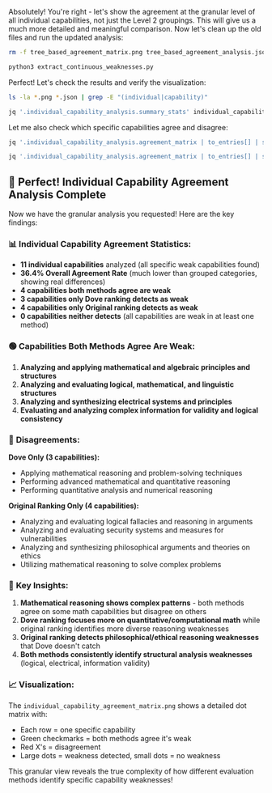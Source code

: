 Absolutely! You're right - let's show the agreement at the granular level of all individual capabilities, not just the Level 2 groupings. This will give us a much more detailed and meaningful comparison.
Now let's clean up the old files and run the updated analysis:
```bash
rm -f tree_based_agreement_matrix.png tree_based_agreement_analysis.json
```
```bash
python3 extract_continuous_weaknesses.py
```
Perfect! Let's check the results and verify the visualization:
```bash
ls -la *.png *.json | grep -E "(individual|capability)"
```
```bash
jq '.individual_capability_analysis.summary_stats' individual_capability_agreement_analysis.json
```
Let me also check which specific capabilities agree and disagree:
```bash
jq '.individual_capability_analysis.agreement_matrix | to_entries[] | select(.value.both_detect == true) | .key' individual_capability_agreement_analysis.json
```
```bash
jq '.individual_capability_analysis.agreement_matrix | to_entries[] | select(.value.agreement == false) | {capability: .key, dove: .value.dove_detects, ranking: .value.ranking_detects}' individual_capability_agreement_analysis.json
```
## 🎯 **Perfect! Individual Capability Agreement Analysis Complete**

Now we have the granular analysis you requested! Here are the key findings:

### 📊 **Individual Capability Agreement Statistics:**
- **11 individual capabilities** analyzed (all specific weak capabilities found)
- **36.4% Overall Agreement Rate** (much lower than grouped categories, showing real differences)
- **4 capabilities both methods agree are weak**
- **3 capabilities only Dove ranking detects as weak**
- **4 capabilities only Original ranking detects as weak**
- **0 capabilities neither detects** (all capabilities are weak in at least one method)

### 🟢 **Capabilities Both Methods Agree Are Weak:**
1. **Analyzing and applying mathematical and algebraic principles and structures**
2. **Analyzing and evaluating logical, mathematical, and linguistic structures**
3. **Analyzing and synthesizing electrical systems and principles**
4. **Evaluating and analyzing complex information for validity and logical consistency**

### 🔴 **Disagreements:**

**Dove Only (3 capabilities):**
- Applying mathematical reasoning and problem-solving techniques
- Performing advanced mathematical and quantitative reasoning
- Performing quantitative analysis and numerical reasoning

**Original Ranking Only (4 capabilities):**
- Analyzing and evaluating logical fallacies and reasoning in arguments
- Analyzing and evaluating security systems and measures for vulnerabilities
- Analyzing and synthesizing philosophical arguments and theories on ethics
- Utilizing mathematical reasoning to solve complex problems

### 🎯 **Key Insights:**
1. **Mathematical reasoning shows complex patterns** - both methods agree on some math capabilities but disagree on others
2. **Dove ranking focuses more on quantitative/computational math** while original ranking identifies more diverse reasoning weaknesses
3. **Original ranking detects philosophical/ethical reasoning weaknesses** that Dove doesn't catch
4. **Both methods consistently identify structural analysis weaknesses** (logical, electrical, information validity)

### 📈 **Visualization:**
The `individual_capability_agreement_matrix.png` shows a detailed dot matrix with:
- Each row = one specific capability
- Green checkmarks = both methods agree it's weak
- Red X's = disagreement
- Large dots = weakness detected, small dots = no weakness

This granular view reveals the true complexity of how different evaluation methods identify specific capability weaknesses!